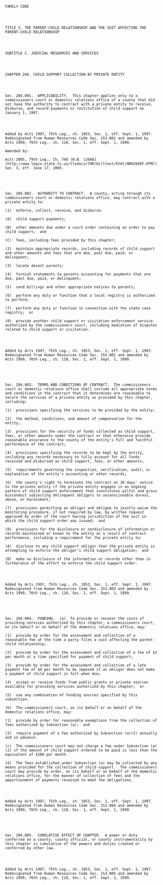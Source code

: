 ﻿
    
    
    	
    					
    
    
    FAMILY CODE
    
      
    
    
    TITLE 5. THE PARENT-CHILD RELATIONSHIP AND THE SUIT AFFECTING THE PARENT-CHILD RELATIONSHIP
    
      
    
    
    SUBTITLE C. JUDICIAL RESOURCES AND SERVICES
    
      
    
    
    CHAPTER 204. CHILD SUPPORT COLLECTION BY PRIVATE ENTITY
    
      
    
    
    Sec. 204.001.  APPLICABILITY.  This chapter applies only to a commissioners court or domestic relations office of a county that did not have the authority to contract with a private entity to receive, disburse, and record payments or restitution of child support on January 1, 1997.
    
    
    
    
    Added by Acts 1997, 75th Leg., ch. 1053, Sec. 1, eff. Sept. 1, 1997.  Redesignated from Human Resources Code Sec. 153.001 and amended by Acts 1999, 76th Leg., ch. 118, Sec. 1, eff. Sept. 1, 1999.
    
    Amended by: 
    
    Acts 2005, 79th Leg., Ch. 740 (H.B. [2668](http://www.legis.state.tx.us/tlodocs/79R/billtext/html/HB02668F.HTM)), Sec. 3, eff. June 17, 2005.
    
    
    
    
    
    Sec. 204.002.  AUTHORITY TO CONTRACT.  A county, acting through its commissioners court or domestic relations office, may contract with a private entity to:
    
    (1)  enforce, collect, receive, and disburse:
    
    (A)  child support payments;
    
    (B)  other amounts due under a court order containing an order to pay child support;  and
    
    (C)  fees, including fees provided by this chapter;
    
    (2)  maintain appropriate records, including records of child support and other amounts and fees that are due, past due, paid, or delinquent;
    
    (3)  locate absent parents;
    
    (4)  furnish statements to parents accounting for payments that are due, past due, paid, or delinquent;
    
    (5)  send billings and other appropriate notices to parents;
    
    (6)  perform any duty or function that a local registry is authorized to perform;
    
    (7)  perform any duty or function in connection with the state case registry;  or
    
    (8)  provide another child support or visitation enforcement service authorized by the commissioners court, including mediation of disputes related to child support or visitation.
    
    
    
    
    Added by Acts 1997, 75th Leg., ch. 1053, Sec. 1, eff. Sept. 1, 1997.  Redesignated from Human Resources Code Sec. 153.002 and amended by Acts 1999, 76th Leg., ch. 118, Sec. 1, eff. Sept. 1, 1999.
    
    
    
    
    
    Sec. 204.003.  TERMS AND CONDITIONS OF CONTRACT.  The commissioners court or domestic relations office shall include all appropriate terms and conditions in the contract that it determines are reasonable to secure the services of a private entity as provided by this chapter, including:
    
    (1)  provisions specifying the services to be provided by the entity;
    
    (2)  the method, conditions, and amount of compensation for the entity;
    
    (3)  provisions for the security of funds collected as child support, fees, or other amounts under the contract or that otherwise provide reasonable assurance to the county of the entity's full and faithful performance of the contract;
    
    (4)  provisions specifying the records to be kept by the entity, including any records necessary to fully account for all funds received and disbursed as child support, fees, or other amounts;
    
    (5)  requirements governing the inspection, verification, audit, or explanation of the entity's accounting or other records;
    
    (6)  the county's right to terminate the contract on 30 days' notice to the private entity if the private entity engages in an ongoing pattern of child support enforcement that constitutes wilful and gross misconduct subjecting delinquent obligors to unconscionable duress, abuse, or harassment;
    
    (7)  provisions permitting an obligor and obligee to jointly waive the monitoring procedure, if not required by law, by written request approved by order of the court having jurisdiction of the suit in which the child support order was issued;  and
    
    (8)  provisions for the disclosure or nondisclosure of information or records maintained or known to the entity as a result of contract performance, including a requirement for the private entity to:
    
    (A)  disclose to any child support obligor that the private entity is attempting to enforce the obligor's child support obligation;  and
    
    (B)  make no disclosure of the information or records other than in furtherance of the effort to enforce the child support order.
    
    
    
    
    Added by Acts 1997, 75th Leg., ch. 1053, Sec. 1, eff. Sept. 1, 1997.  Redesignated from Human Resources Code Sec. 153.003 and amended by Acts 1999, 76th Leg., ch. 118, Sec. 1, eff. Sept. 1, 1999.
    
    
    
    
    
    Sec. 204.004.  FUNDING.  (a)  To provide or recover the costs of providing services authorized by this chapter, a commissioners court, on its behalf or on behalf of the domestic relations office, may:
    
    (1)  provide by order for the assessment and collection of a reasonable fee at the time a party files a suit affecting the parent-child relationship;
    
    (2)  provide by order for the assessment and collection of a fee of $3 per month at a time specified for payment of child support;
    
    (3)  provide by order for the assessment and collection of a late payment fee of $4 per month to be imposed if an obligor does not make a payment of child support in full when due;
    
    (4)  accept or receive funds from public grants or private sources available for providing services authorized by this chapter;  or
    
    (5)  use any combination of funding sources specified by this subsection.
    
    (b)  The commissioners court, on its behalf or on behalf of the domestic relations office, may:
    
    (1)  provide by order for reasonable exemptions from the collection of fees authorized by Subsection (a);  and
    
    (2)  require payment of a fee authorized by Subsection (a)(2) annually and in advance.
    
    (c)  The commissioners court may not charge a fee under Subsection (a)(2) if the amount of child support ordered to be paid is less than the equivalent of $100 per month.
    
    (d)  The fees established under Subsection (a) may be collected by any means provided for the collection of child support.  The commissioners court may provide by order, on its behalf or on behalf of the domestic relations office, for the manner of collection of fees and the apportionment of payments received to meet fee obligations.
    
    
    
    
    Added by Acts 1997, 75th Leg., ch. 1053, Sec. 1, eff. Sept. 1, 1997.  Redesignated from Human Resources Code Sec. 153.004 and amended by Acts 1999, 76th Leg., ch. 118, Sec. 1, eff. Sept. 1, 1999.
    
    
    
    
    
    Sec. 204.005.  CUMULATIVE EFFECT OF CHAPTER.  A power or duty conferred on a county, county official, or county instrumentality by this chapter is cumulative of the powers and duties created or conferred by other law.
    
    
    
    
    Added by Acts 1997, 75th Leg., ch. 1053, Sec. 1, eff. Sept. 1, 1997.  Redesignated from Human Resources Code Sec. 153.005 and amended by Acts 1999, 76th Leg., ch. 118, Sec. 1, eff. Sept. 1, 1999.
    
    
    
    
    				

